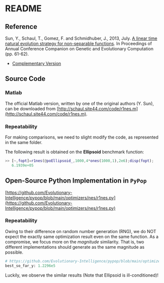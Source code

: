 # README

## Reference

Sun, Y., Schaul, T., Gomez, F. and Schmidhuber, J., 2013, July.
[A linear time natural evolution strategy for non-separable functions](https://dl.acm.org/doi/abs/10.1145/2464576.2464608).
In Proceedings of Annual Conference Companion on Genetic and Evolutionary Computation (pp. 61-62).
    
* [Complementary Version](https://arxiv.org/abs/1106.1998)

## Source Code

### Matlab

The official Matlab version, written by one of the original authors (Y. Sun), can be downloaded from [http://schaul.site44.com/code/r1nes.m](http://schaul.site44.com/code/r1nes.m).

### Repeatability

For making comparisons, we need to slight modify the code, as represented in the same folder.

The following result is obtained on the **Ellipsoid** benchmark function:

```matlab
>> [~,fopt]=r1nes(@poEllipsoid_,1000,4*ones(1000,1),2e6);disp(fopt);
   6.1939e+05
```

## Open-Source Python Implementation in ```PyPop```

[https://github.com/Evolutionary-Intelligence/pypop/blob/main/optimizers/nes/r1nes.py](https://github.com/Evolutionary-Intelligence/pypop/blob/main/optimizers/nes/r1nes.py)

### Repeatability

Owing to their difference on random number generation (RNG), we do NOT expect the exactly same optimization result even on the same function.
As a compromise, we focus more on the *magnitude* similarity. That is, two different implementations should generate as the same magnitude as possible.

```Python
# https://github.com/Evolutionary-Intelligence/pypop/blob/main/optimizers/nes/test_r1nes.py
best_so_far_y: 1.2296e5
```

Luckily, we observe the similar results (Note that Ellipsoid is ill-conditioned)! 
